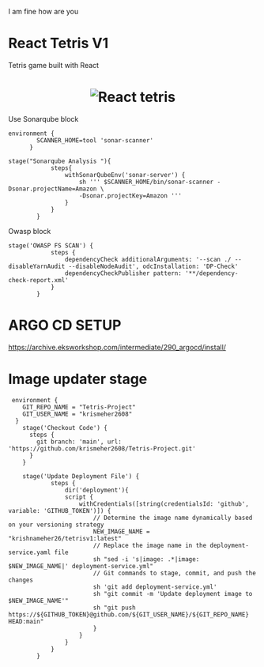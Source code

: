 I am fine how are you




# React Tetris V1

Tetris game built with React

<h1 align="center">
  <img alt="React tetris " title="#React tetris desktop" src="./images/game.jpg" />
</h1>


Use Sonarqube block 
```
environment {
        SCANNER_HOME=tool 'sonar-scanner'
      }

stage("Sonarqube Analysis "){
            steps{
                withSonarQubeEnv('sonar-server') {
                    sh ''' $SCANNER_HOME/bin/sonar-scanner -Dsonar.projectName=Amazon \
                    -Dsonar.projectKey=Amazon '''
                }
            }
        }
```        

Owasp block
```
stage('OWASP FS SCAN') {
            steps {
                dependencyCheck additionalArguments: '--scan ./ --disableYarnAudit --disableNodeAudit', odcInstallation: 'DP-Check'
                dependencyCheckPublisher pattern: '**/dependency-check-report.xml'
            }
        }
```

# ARGO CD SETUP
https://archive.eksworkshop.com/intermediate/290_argocd/install/

# Image updater stage
```
 environment {
    GIT_REPO_NAME = "Tetris-Project"
    GIT_USER_NAME = "krismeher2608"
  }
    stage('Checkout Code') {
      steps {
        git branch: 'main', url: 'https://github.com/krismeher2608/Tetris-Project.git'
      }
    }

    stage('Update Deployment File') {
            steps {
                dir('deployment'){
                script {
                    withCredentials([string(credentialsId: 'github', variable: 'GITHUB_TOKEN')]) {
                        // Determine the image name dynamically based on your versioning strategy
                        NEW_IMAGE_NAME = "krishnameher26/tetrisv1:latest"
                        // Replace the image name in the deployment-service.yaml file
                        sh "sed -i 's|image: .*|image: $NEW_IMAGE_NAME|' deployment-service.yml"
                        // Git commands to stage, commit, and push the changes
                        sh 'git add deployment-service.yml'
                        sh "git commit -m 'Update deployment image to $NEW_IMAGE_NAME'"
                        sh "git push https://${GITHUB_TOKEN}@github.com/${GIT_USER_NAME}/${GIT_REPO_NAME} HEAD:main"
                        }   
                    }
                }
            }
        }

```
